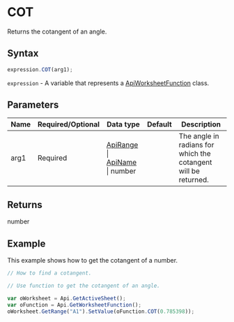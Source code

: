 # COT

Returns the cotangent of an angle.

## Syntax

```javascript
expression.COT(arg1);
```

`expression` - A variable that represents a [ApiWorksheetFunction](../ApiWorksheetFunction.md) class.

## Parameters

| **Name** | **Required/Optional** | **Data type** | **Default** | **Description** |
| ------------- | ------------- | ------------- | ------------- | ------------- |
| arg1 | Required | [ApiRange](../../ApiRange/ApiRange.md) \| [ApiName](../../ApiName/ApiName.md) \| number |  | The angle in radians for which the cotangent will be returned. |

## Returns

number

## Example

This example shows how to get the cotangent of a number.

```javascript editor-xlsx
// How to find a cotangent.

// Use function to get the cotangent of an angle.

var oWorksheet = Api.GetActiveSheet();
var oFunction = Api.GetWorksheetFunction();
oWorksheet.GetRange("A1").SetValue(oFunction.COT(0.785398));
```
